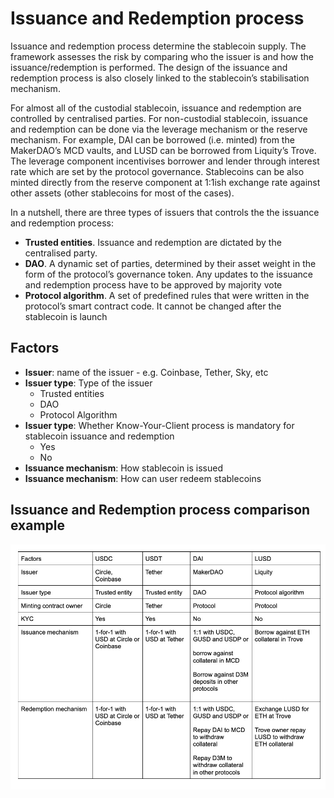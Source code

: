 # Issuance and Redemption process

Issuance and redemption process determine the stablecoin supply. The framework assesses the risk by comparing who the issuer is and how the issuance/redemption is performed. The design of the issuance and redemption process is also closely linked to the stablecoin’s stabilisation mechanism. 

For almost all of the custodial stablecoin, issuance and redemption are controlled by centralised parties. For non-custodial stablecoin, issuance and redemption can be done via the leverage mechanism or the reserve mechanism. For example, DAI can be borrowed (i.e. minted) from the MakerDAO’s MCD vaults, and LUSD can be borrowed from Liquity’s Trove. The leverage component incentivises borrower and lender through interest rate which are set by the protocol governance. Stablecoins can be also minted directly from the reserve component at 1:1ish exchange rate against other assets (other stablecoins for most of the cases). 

In a nutshell, there are three types of issuers that controls the the issuance and redemption process:
- **Trusted entities**. Issuance and redemption are dictated by the centralised party.
- **DAO**. A dynamic set of parties, determined by their asset weight in the form of the protocol’s governance token. Any updates to the issuance and redemption process have to be approved by majority vote
- **Protocol algorithm**. A set of predefined rules that were written in the protocol’s smart contract code. It cannot be changed after the stablecoin is launch

## Factors

- **Issuer**: name of the issuer - e.g. Coinbase, Tether, Sky, etc
- **Issuer type**: Type of the issuer
  - Trusted entities
  - DAO
  - Protocol Algorithm
- **Issuer type**: Whether Know-Your-Client process is mandatory for stablecoin issuance and redemption
  - Yes
  - No
- **Issuance mechanism**: How stablecoin is issued
- **Issuance mechanism**: How can user redeem stablecoins

## Issuance and Redemption process comparison example
![alt text](https://github.com/tamamatammy/sraf/blob/main/research/images/issuance_risk_example.jpg)

